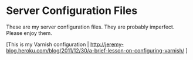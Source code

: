 # Server Configuration Files

These are my server configuration files. They are probably imperfect. Please enjoy them.

[This is my Varnish configuration | http://jeremy-blog.heroku.com/blog/2011/12/30/a-brief-lesson-on-configuring-varnish/ ]